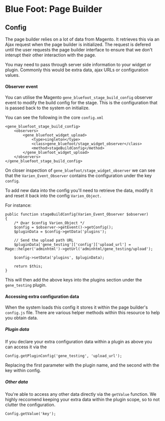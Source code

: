 # Blue Foot: Page Builder
## Config
The page builder relies on a lot of data from Magento. It retrieves this via an Ajax request when the page builder is initialized. The request is defered until the user requests the page builder interface to ensure that we don't interupt their other interaction with the page.

You may need to pass through server side information to your widget or plugin. Commonly this would be extra data, ajax URLs or configuration values.

#### Observer event
You can utilise the Magento `gene_bluefoot_stage_build_config` observer event to modify the build config for the stage. This is the configuration that is passed back to the system on initialize.

You can see the following in the core `config.xml`
```
<gene_bluefoot_stage_build_config>
    <observers>
        <gene_bluefoot_widget_upload>
            <type>singleton</type>
            <class>gene_bluefoot/stage_widget_observer</class>
            <method>stageBuildConfig</method>
        </gene_bluefoot_widget_upload>
    </observers>
</gene_bluefoot_stage_build_config>
```

On closer inspection of `gene_bluefoot/stage_widget_observer` we can see that the `Varien_Event_Observer` contains the configuration under the key `config`.

To add new data into the config you'll need to retrieve the data, modify it and reset it back into the config `Varien_Object.`

For instance:
```
public function stageBuildConfig(Varien_Event_Observer $observer)
{
    /* @var $config Varien_Object */
    $config = $observer->getEvent()->getConfig();
    $pluginData = $config->getData('plugins');

    // Send the upload path URL
    $pluginData['gene_testing']['config']['upload_url'] = Mage::helper('adminhtml')->getUrl('adminhtml/gene_testing/upload');

    $config->setData('plugins', $pluginData);

    return $this;
}
```

This will then add the above keys into the plugins section under the `gene_testing` plugin.

#### Accessing extra configuration data
When the system loads this config it stores it within the page builder's `config.js` file. There are various helper methods within this resource to help you obtain data.

##### Plugin data
If you declare your extra configuration data within a plugin as above you can access it via the 
```
Config.getPluginConfig('gene_testing', 'upload_url');
```

Replacing the first parameter with the plugin name, and the second with the key within config.

##### Other data
You're able to access any other data directly via the `getValue` function. We highly reccomend keeping your extra data within the plugin scope, so to not clutter the configuration.
```
Config.getValue('key');
```


